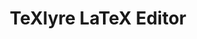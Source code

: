 ---
layout: page
title: TeXlyre LaTeX Editor
description: A Local-First Collaborative LaTeX Web Editor with Offline Support
img: assets/img/covers/texlyre_cover.png
redirect: https://texlyre.github.io/texlyre/
importance: 1
category: demos
---